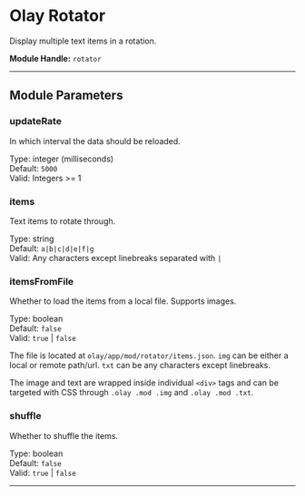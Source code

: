 # Olay Rotator

Display multiple text items in a rotation.

**Module Handle:** `rotator`

---

## Module Parameters

### updateRate

In which interval the data should be reloaded.

Type: integer (milliseconds)  
Default: `5000`  
Valid: Integers >= 1

### items

Text items to rotate through.

Type: string  
Default: `a|b|c|d|e|f|g`  
Valid: Any characters except linebreaks separated with `|`

### itemsFromFile

Whether to load the items from a local file. Supports images.

Type: boolean  
Default: `false`  
Valid: `true` | `false`

The file is located at `olay/app/mod/rotator/items.json`. `img` can be either a local or remote path/url. `txt` can be any characters except linebreaks.

The image and text are wrapped inside individual `<div>` tags and can be targeted with CSS through `.olay .mod .img` and `.olay .mod .txt`.

### shuffle

Whether to shuffle the items.

Type: boolean  
Default: `false`  
Valid: `true` | `false`

---
